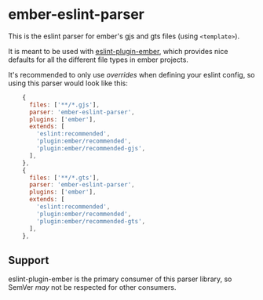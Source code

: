 # ember-eslint-parser

This is the eslint parser for ember's gjs and gts files (using `<template>`).

It is meant to be used with [eslint-plugin-ember](https://github.com/ember-cli/eslint-plugin-ember), which provides nice defaults for all the different file types in ember projects.

It's recommended to only use _overrides_ when defining your eslint config, so using this parser would look like this:
```js 
    {
      files: ['**/*.gjs'],
      parser: 'ember-eslint-parser',
      plugins: ['ember'],
      extends: [
        'eslint:recommended',
        'plugin:ember/recommended',
        'plugin:ember/recommended-gjs',
      ],
    },
    {
      files: ['**/*.gts'],
      parser: 'ember-eslint-parser',
      plugins: ['ember'],
      extends: [
        'eslint:recommended',
        'plugin:ember/recommended',
        'plugin:ember/recommended-gts',
      ],
    },
```

## Support

eslint-plugin-ember is the primary consumer of this parser library, so SemVer _may_ not be respected for other consumers.
